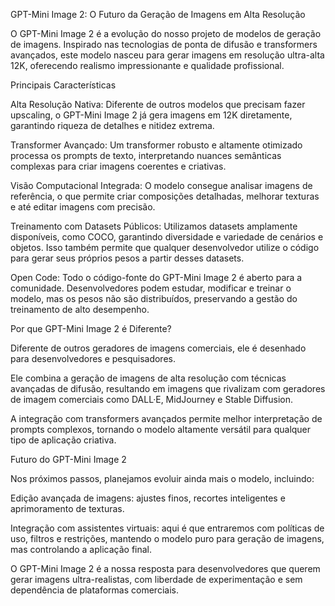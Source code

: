 GPT-Mini Image 2: O Futuro da Geração de Imagens em Alta Resolução

O GPT-Mini Image 2 é a evolução do nosso projeto de modelos de geração de imagens. Inspirado nas tecnologias de ponta de difusão e transformers avançados, este modelo nasceu para gerar imagens em resolução ultra-alta 12K, oferecendo realismo impressionante e qualidade profissional.

Principais Características

Alta Resolução Nativa: Diferente de outros modelos que precisam fazer upscaling, o GPT-Mini Image 2 já gera imagens em 12K diretamente, garantindo riqueza de detalhes e nitidez extrema.

Transformer Avançado: Um transformer robusto e altamente otimizado processa os prompts de texto, interpretando nuances semânticas complexas para criar imagens coerentes e criativas.

Visão Computacional Integrada: O modelo consegue analisar imagens de referência, o que permite criar composições detalhadas, melhorar texturas e até editar imagens com precisão.

Treinamento com Datasets Públicos: Utilizamos datasets amplamente disponíveis, como COCO, garantindo diversidade e variedade de cenários e objetos. Isso também permite que qualquer desenvolvedor utilize o código para gerar seus próprios pesos a partir desses datasets.

Open Code: Todo o código-fonte do GPT-Mini Image 2 é aberto para a comunidade. Desenvolvedores podem estudar, modificar e treinar o modelo, mas os pesos não são distribuídos, preservando a gestão do treinamento de alto desempenho.


Por que GPT-Mini Image 2 é Diferente?

Diferente de outros geradores de imagens comerciais, ele é desenhado para desenvolvedores e pesquisadores.

Ele combina a geração de imagens de alta resolução com técnicas avançadas de difusão, resultando em imagens que rivalizam com geradores de imagem comerciais como DALL·E, MidJourney e Stable Diffusion.

A integração com transformers avançados permite melhor interpretação de prompts complexos, tornando o modelo altamente versátil para qualquer tipo de aplicação criativa.


Futuro do GPT-Mini Image 2

Nos próximos passos, planejamos evoluir ainda mais o modelo, incluindo:

Edição avançada de imagens: ajustes finos, recortes inteligentes e aprimoramento de texturas.

Integração com assistentes virtuais: aqui é que entraremos com políticas de uso, filtros e restrições, mantendo o modelo puro para geração de imagens, mas controlando a aplicação final.


O GPT-Mini Image 2 é a nossa resposta para desenvolvedores que querem gerar imagens ultra-realistas, com liberdade de experimentação e sem dependência de plataformas comerciais.
